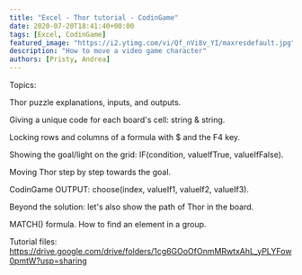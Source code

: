 ```yaml
---
title: "Excel - Thor tutorial - CodinGame"
date: 2020-07-20T18:41:40+00:00
tags: [Excel, CodinGame]
featured_image: "https://i2.ytimg.com/vi/Qf_nVi8v_YI/maxresdefault.jpg"
description: "How to move a video game character"
authors: [Pristy, Andrea]
---
```

Topics:
 
Thor puzzle explanations, inputs, and outputs.

Giving a unique code for each board's cell: string & string.

Locking rows and columns of a formula with $ and the F4 key.

Showing the goal/light on the grid: IF(condition, valueIfTrue, valueIfFalse).

Moving Thor step by step towards the goal.

CodinGame OUTPUT: choose(index, valueIf1, valueIf2, valueIf3).

Beyond the solution: let's also show the path of Thor in the board.

MATCH() formula. How to find an element in a group.


Tutorial files: https://drive.google.com/drive/folders/1cg6GOoOfOnmMRwtxAhL_yPLYFow0pmtW?usp=sharing 